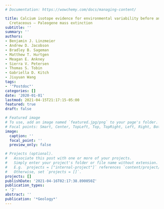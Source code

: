 ```yaml
---
# Documentation: https://wowchemy.com/docs/managing-content/

title: Calcium isotope evidence for environmental variability before and across the
  Cretaceous – Paleogene mass extinction
subtitle: ''
summary: ''
authors:
- Benjamin J. Linzmeier
- Andrew D. Jacobson
- Bradley B. Sageman
- Matthew T. Hurtgen
- Meagan E. Ankney
- Sierra V. Petersen
- Thomas S. Tobin
- Gabriella D. Kitch
- Jiuyuan Wang
tags:
- '"Postdoc"'
categories: []
date: '2020-01-01'
lastmod: 2021-04-15T21:17:15-05:00
featured: true
draft: false

# Featured image
# To use, add an image named `featured.jpg/png` to your page's folder.
# Focal points: Smart, Center, TopLeft, Top, TopRight, Left, Right, BottomLeft, Bottom, BottomRight.
image:
  caption: ''
  focal_point: ''
  preview_only: false

# Projects (optional).
#   Associate this post with one or more of your projects.
#   Simply enter your project's folder or file name without extension.
#   E.g. `projects = ["internal-project"]` references `content/project/deep-learning/index.md`.
#   Otherwise, set `projects = []`.
projects: []
publishDate: '2021-04-16T02:17:38.890050Z'
publication_types:
- '2'
abstract: ''
publication: '*Geology*'
---
```

